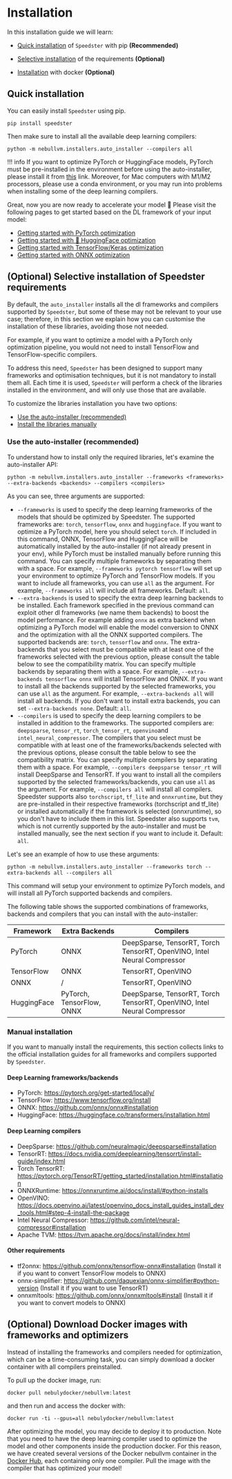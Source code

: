 # Installation
In this installation guide we will learn:

- [Quick installation](#quick-installation) of `Speedster` with pip **(Recommended)** 

- [Selective installation](#optional-selective-installation-of-speedster-requirements) of the requirements **(Optional)** 

- [Installation](#optional-download-docker-images-with-frameworks-and-optimizers) with docker **(Optional)** 

## Quick installation 
You can easily install `Speedster` using pip.

    pip install speedster

Then make sure to install all the available deep learning compilers:

    python -m nebullvm.installers.auto_installer --compilers all


!!! info
    If you want to optimize PyTorch or HuggingFace models, PyTorch must be pre-installed in the environment before using the auto-installer, please install it from [this](https://pytorch.org/get-started/locally/) link. Moreover, for Mac computers with M1/M2 processors, please use a conda environment, or you may run into problems when installing some of the deep learning compilers.

Great, now you are now ready to accelerate your model 🚀 Please visit the following pages to get started based on the DL framework of your input model:

- [Getting started with PyTorch optimization](./getting_started/pytorch_getting_started.md)
- [Getting started with 🤗 HuggingFace optimization](./getting_started/hf_getting_started.md)
- [Getting started with TensorFlow/Keras optimization](./getting_started/tf_getting_started.md)
- [Getting started with ONNX optimization](./getting_started/onnx_getting_started.md)


## (Optional) Selective installation of Speedster requirements

By default, the `auto_installer` installs all the dl frameworks and compilers supported by `Speedster`, but some of these may not be relevant to your use case; therefore, in this section we explain how you can customise the installation of these libraries, avoiding those not needed.

For example, if you want to optimize a model with a PyTorch only optimization pipeline, you would not need to install TensorFlow and TensorFlow-specific compilers.

To address this need, `Speedster` has been designed to support many frameworks and optimisation techniques, but it is not mandatory to install them all. Each time it is used, `Speedster` will perform a check of the libraries installed in the environment, and will only use those that are available.

To customize the libraries installation you have two options:
- [Use the auto-installer (recommended)](#use-the-auto-installer-recommended)
- [Install the libraries manually](#manual-installation)

### Use the auto-installer (recommended)
To understand how to install only the required libraries, let's examine the auto-installer API:

    python -m nebullvm.installers.auto_installer --frameworks <frameworks> --extra-backends <backends> --compilers <compilers>

As you can see, three arguments are supported:

- `--frameworks` is used to specify the deep learning frameworks of the models that should be optimized by Speedster. The supported frameworks are: `torch`, `tensorflow`, `onnx` and `huggingface`. If you want to optimize a PyTorch model, here you should select `torch`. If included in this command, ONNX, TensorFlow and HuggingFace will be automatically installed by the auto-installer (if not already present in your env), while PyTorch must be installed manually before running this command. You can specify multiple frameworks by separating them with a space. For example, `--frameworks pytorch tensorflow` will set up your environment to optimize PyTorch and TensorFlow models. If you want to include all frameworks, you can use `all` as the argument. For example, `--frameworks all` will include all frameworks. Default: `all`.
- `--extra-backends` is used to specify the extra deep learning backends to be installed. Each framework specified in the previous command can exploit other dl frameworks (we name them backends) to boost the model performance. For example adding `onnx` as extra backend when optimizing a PyTorch model will enable the model conversion to ONNX and the optimization with all the ONNX supported compilers. The supported backends are: `torch`, `tensorflow` and `onnx`. The extra-backends that you select must be compatible with at least one of the frameworks selected with the previous option, please consult the table below to see the compatibility matrix. You can specify multiple backends by separating them with a space. For example, `--extra-backends tensorflow onnx` will install TensorFlow and ONNX. If you want to install all the backends supported by the selected frameworks, you can use `all` as the argument. For example, `--extra-backends all` will install all backends. If you don't want to install extra backends, you can set `--extra-backends none`. Default: `all`.
- `--compilers` is used to specify the deep learning compilers to be installed in addition to the frameworks. The supported compilers are: `deepsparse`, `tensor_rt`, `torch_tensor_rt`, `openvino`and `intel_neural_compressor`. The compilers that you select must be compatible with at least one of the frameworks/backends selected with the previous options, please consult the table below to see the compatibility matrix. You can specify multiple compilers by separating them with a space. For example, `--compilers deepsparse tensor_rt` will install DeepSparse and TensorRT. If you want to install all the compilers supported by the selected frameworks/backends, you can use `all` as the argument. For example, `--compilers all` will install all compilers. Speedster supports also `torchscript`, `tf_lite` and `onnxruntime`, but they are pre-installed in their respective frameworks (torchscript and tf_lite) or installed automatically if the framework is selected (onnxruntime), so you don't have to include them in this list. Speedster also supports `tvm`, which is not currently supported by the auto-installer and must be installed manually, see the next section if you want to include it.  Default: `all`.

Let's see an example of how to use these arguments:

    python -m nebullvm.installers.auto_installer --frameworks torch --extra-backends all --compilers all

This command will setup your environment to optimize PyTorch models, and will install all PyTorch supported backends and compilers.

The following table shows the supported combinations of frameworks, backends and compilers that you can install with the auto-installer:

| Framework   | Extra Backends            | Compilers                                                               |
|-------------|---------------------------|-------------------------------------------------------------------------|
| PyTorch     | ONNX                      | DeepSparse, TensorRT, Torch TensorRT, OpenVINO, Intel Neural Compressor |
| TensorFlow  | ONNX                      | TensorRT, OpenVINO                                                      |
| ONNX        | /                         | TensorRT, OpenVINO                                                      |
| HuggingFace | PyTorch, TensorFlow, ONNX | DeepSparse, TensorRT, Torch TensorRT, OpenVINO, Intel Neural Compressor |

### Manual installation

If you want to manually install the requirements, this section collects links to the official installation guides for all frameworks and compilers supported by `Speedster`.

#### Deep Learning frameworks/backends
- PyTorch: https://pytorch.org/get-started/locally/
- TensorFlow: https://www.tensorflow.org/install
- ONNX: https://github.com/onnx/onnx#installation
- HuggingFace: https://huggingface.co/transformers/installation.html

#### Deep Learning compilers
- DeepSparse: https://github.com/neuralmagic/deepsparse#installation
- TensorRT: https://docs.nvidia.com/deeplearning/tensorrt/install-guide/index.html
- Torch TensorRT: https://pytorch.org/TensorRT/getting_started/installation.html#installation
- ONNXRuntime: https://onnxruntime.ai/docs/install/#python-installs
- OpenVINO: https://docs.openvino.ai/latest/openvino_docs_install_guides_install_dev_tools.html#step-4-install-the-package
- Intel Neural Compressor: https://github.com/intel/neural-compressor#installation
- Apache TVM: https://tvm.apache.org/docs/install/index.html

#### Other requirements
- tf2onnx: https://github.com/onnx/tensorflow-onnx#installation (Install it if you want to convert TensorFlow models to ONNX)
- onnx-simplifier: https://github.com/daquexian/onnx-simplifier#python-version (Install it if you want to use TensorRT)
- onnxmltools: https://github.com/onnx/onnxmltools#install (Install it if you want to convert models to ONNX)

## (Optional) Download Docker images with frameworks and optimizers

Instead of installing the frameworks and compilers needed for optimization, which can be a time-consuming task, you can simply download a docker container with all compilers preinstalled.

To pull up the docker image, run:

    docker pull nebulydocker/nebullvm:latest

and then run and access the docker with:

    docker run -ti --gpus=all nebulydocker/nebullvm:latest

After optimizing the model, you may decide to deploy it to production. Note that you need to have the deep learning compiler used to optimize the model and other components inside the production docker. For this reason, we have created several versions of the Docker nebullvm container in the [Docker Hub](https://hub.docker.com/repository/docker/nebulydocker/nebullvm), each containing only one compiler. Pull the image with the compiler that has optimized your model!